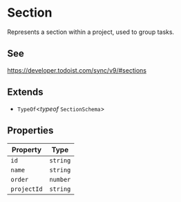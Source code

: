 # Section

Represents a section within a project, used to group tasks.

## See

https://developer.todoist.com/sync/v9/#sections

## Extends

- `TypeOf`\<*typeof* `SectionSchema`\>

## Properties

| Property | Type |
| ------ | ------ |
| <a id="id"></a> `id` | `string` |
| <a id="name"></a> `name` | `string` |
| <a id="order"></a> `order` | `number` |
| <a id="projectid"></a> `projectId` | `string` |

